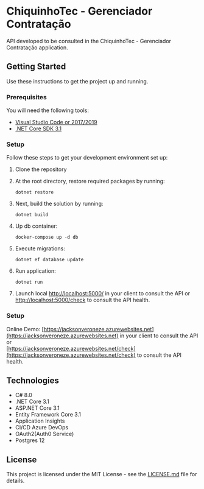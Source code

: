 # ChiquinhoTec - Gerenciador Contratação

API developed to be consulted in the ChiquinhoTec - Gerenciador Contratação application.

## Getting Started
Use these instructions to get the project up and running.

### Prerequisites
You will need the following tools:

* [Visual Studio Code or 2017/2019](https://www.visualstudio.com/downloads/)
* [.NET Core SDK 3.1](https://www.microsoft.com/net/download/dotnet-core/2.2)

### Setup
Follow these steps to get your development environment set up:

  1. Clone the repository
  
  2. At the root directory, restore required packages by running:
     ```
     dotnet restore
     ```
  3. Next, build the solution by running:
     ```
     dotnet build
     ```
  3. Up db container:
     ```
     docker-compose up -d db
     ```
  4. Execute migrations:
     ```
     dotnet ef database update
     ```
  5. Run application:
     ```
	 dotnet run 
	   ```
  5. Launch local [http://localhost:5000/](http://localhost:5000/) in your client to consult the API or  
     [http://localhost:5000/check](http://localhost:5000/check) to consult the API health.

### Setup

  Online Demo: [https://jacksonveroneze.azurewebsites.net](https://jacksonveroneze.azurewebsites.net) in your client to consult the API or  
  [https://jacksonveroneze.azurewebsites.net/check](https://jacksonveroneze.azurewebsites.net/check) to consult the API health.

## Technologies
* C# 8.0
* .NET Core 3.1
* ASP.NET Core 3.1
* Entity Framework Core 3.1
* Application Insights
* CI/CD Azure DevOps
* OAuth2(Auth0 Service)
* Postgres 12

## License

This project is licensed under the MIT License - see the [LICENSE.md](https://github.com/jacksonveroneze/Pharmacy-API/blob/develop/LICENSE) file for details.
